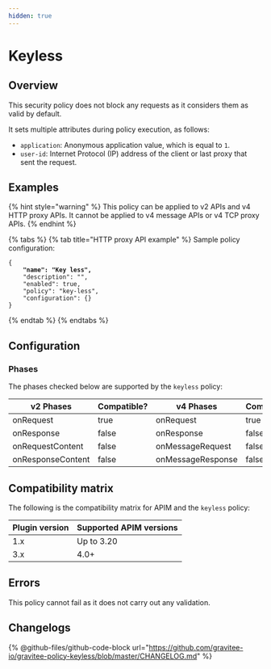 ```yaml
---
hidden: true
---
```


# Keyless

## Overview

This security policy does not block any requests as it considers them as valid by default.

It sets multiple attributes during policy execution, as follows:

* `application`: Anonymous application value, which is equal to `1`.
* `user-id`: Internet Protocol (IP) address of the client or last proxy that sent the request.

## Examples

{% hint style="warning" %}
This policy can be applied to v2 APIs and v4 HTTP proxy APIs. It cannot be applied to v4 message APIs or v4 TCP proxy APIs.
{% endhint %}

{% tabs %}
{% tab title="HTTP proxy API example" %}
Sample policy configuration:

<pre class="language-json"><code class="lang-json">{
<strong>    "name": "Key less",
</strong>    "description": "",
    "enabled": true,
    "policy": "key-less",
    "configuration": {}
}
</code></pre>
{% endtab %}
{% endtabs %}

## Configuration

### Phases

The phases checked below are supported by the `keyless` policy:

<table data-full-width="false"><thead><tr><th width="202">v2 Phases</th><th width="137" data-type="checkbox">Compatible?</th><th width="199.41136671177264">v4 Phases</th><th data-type="checkbox">Compatible?</th></tr></thead><tbody><tr><td>onRequest</td><td>true</td><td>onRequest</td><td>true</td></tr><tr><td>onResponse</td><td>false</td><td>onResponse</td><td>false</td></tr><tr><td>onRequestContent</td><td>false</td><td>onMessageRequest</td><td>false</td></tr><tr><td>onResponseContent</td><td>false</td><td>onMessageResponse</td><td>false</td></tr></tbody></table>

## Compatibility matrix

The following is the compatibility matrix for APIM and the `keyless` policy:

| Plugin version | Supported APIM versions |
| -------------- | ----------------------- |
| 1.x            | Up to 3.20              |
| 3.x            | 4.0+                    |

## Errors

This policy cannot fail as it does not carry out any validation.

## Changelogs

{% @github-files/github-code-block url="https://github.com/gravitee-io/gravitee-policy-keyless/blob/master/CHANGELOG.md" %}
